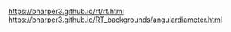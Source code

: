 https://bharper3.github.io/rt/rt.html
https://bharper3.github.io/RT_backgrounds/angulardiameter.html
